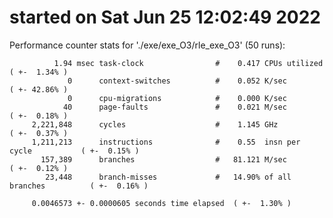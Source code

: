 # started on Sat Jun 25 12:02:49 2022


 Performance counter stats for './exe/exe_O3/rle_exe_O3' (50 runs):

              1.94 msec task-clock                #    0.417 CPUs utilized            ( +-  1.34% )
                 0      context-switches          #    0.052 K/sec                    ( +- 42.86% )
                 0      cpu-migrations            #    0.000 K/sec                  
                40      page-faults               #    0.021 M/sec                    ( +-  0.18% )
         2,221,848      cycles                    #    1.145 GHz                      ( +-  0.37% )
         1,211,213      instructions              #    0.55  insn per cycle           ( +-  0.15% )
           157,389      branches                  #   81.121 M/sec                    ( +-  0.12% )
            23,448      branch-misses             #   14.90% of all branches          ( +-  0.16% )

         0.0046573 +- 0.0000605 seconds time elapsed  ( +-  1.30% )

